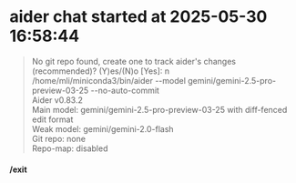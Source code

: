
# aider chat started at 2025-05-30 16:58:44

> No git repo found, create one to track aider's changes (recommended)? (Y)es/(N)o [Yes]: n  
> /home/mli/miniconda3/bin/aider --model gemini/gemini-2.5-pro-preview-03-25 --no-auto-commit  
> Aider v0.83.2  
> Main model: gemini/gemini-2.5-pro-preview-03-25 with diff-fenced edit format  
> Weak model: gemini/gemini-2.0-flash  
> Git repo: none  
> Repo-map: disabled  

#### /exit  
